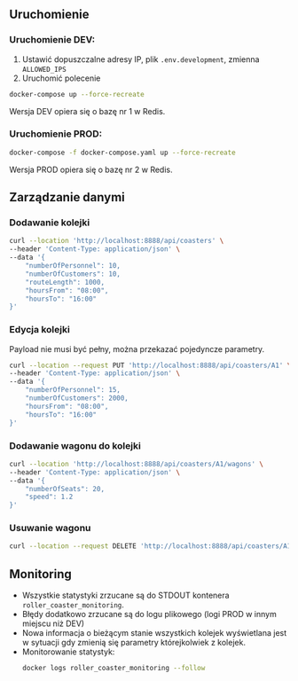 ## Uruchomienie

### Uruchomienie DEV:

1) Ustawić dopuszczalne adresy IP, plik `.env.development`, zmienna `ALLOWED_IPS`
2) Uruchomić polecenie
 ```sh
 docker-compose up --force-recreate
 ```
Wersja DEV opiera się o bazę nr 1 w Redis.

### Uruchomienie PROD:
```sh
docker-compose -f docker-compose.yaml up --force-recreate
```
Wersja PROD opiera się o bazę nr 2 w Redis.

## Zarządzanie danymi
### Dodawanie kolejki
```sh
curl --location 'http://localhost:8888/api/coasters' \
--header 'Content-Type: application/json' \
--data '{
    "numberOfPersonnel": 10,
    "numberOfCustomers": 10,
    "routeLength": 1000,
    "hoursFrom": "08:00",
    "hoursTo": "16:00"
}'
```
### Edycja kolejki
Payload nie musi być pełny, można przekazać pojedyncze parametry.
```sh
curl --location --request PUT 'http://localhost:8888/api/coasters/A1' \
--header 'Content-Type: application/json' \
--data '{
    "numberOfPersonnel": 15,
    "numberOfCustomers": 2000,
    "hoursFrom": "08:00",
    "hoursTo": "16:00"
}'
```

### Dodawanie wagonu do kolejki
```sh
curl --location 'http://localhost:8888/api/coasters/A1/wagons' \
--header 'Content-Type: application/json' \
--data '{
    "numberOfSeats": 20,
    "speed": 1.2
}'
```
### Usuwanie wagonu
```sh
curl --location --request DELETE 'http://localhost:8888/api/coasters/A1/wagons/W1'
```

## Monitoring
- Wszystkie statystyki zrzucane są do STDOUT kontenera `roller_coaster_monitoring`.
- Błędy dodatkowo zrzucane są do logu plikowego (logi PROD w innym miejscu niż DEV)
- Nowa informacja o bieżącym stanie wszystkich kolejek wyświetlana jest w sytuacji gdy zmienią się parametry
którejkolwiek z  kolejek.
- Monitorowanie statystyk:
    ```sh
    docker logs roller_coaster_monitoring --follow
    ```
